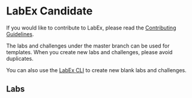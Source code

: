 # LabEx Candidate

If you would like to contribute to LabEx, please read the [Contributing Guidelines](https://labex.gitbook.io/contributing-guidelines/).

The labs and challenges under the master branch can be used for templates. When you create new labs and challenges, please avoid duplicates.

You can also use the [LabEx CLI](https://github.com/labex-labs/labex-cli) to create new blank labs and challenges.

## Labs

<!-- MARKDOWN-AUTO-DOCS:START (JSON_TO_HTML_TABLE:src=./labs.json) -->
<!-- MARKDOWN-AUTO-DOCS:END -->
